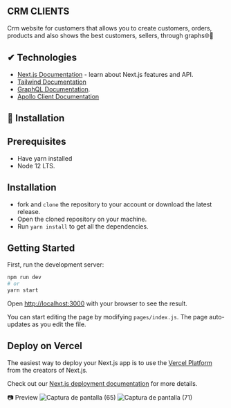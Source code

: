 ## CRM CLIENTS
Crm website for customers that allows you to create customers, orders, products and also shows the best customers, sellers, through graphs🌐📝
## ✔ Technologies
- [Next.js Documentation](https://nextjs.org/docs) - learn about Next.js features and API.
- [Tailwind Documentation](https://tailwindcss.com/)
- [GraphQL Documentation](https://graphql.org/).
- [Apollo Client Documentation](https://www.apollographql.com/apollo-client)
## 🚀 Installation
   ## Prerequisites
 
   - Have yarn installed
   - Node 12 LTS. 
   
 ## Installation
  - fork and  ```clone``` the repository to your account or download the latest release.
  - Open the cloned repository on your machine.
  - Run  ```yarn install``` to get all the dependencies.
  
## Getting Started

First, run the development server:

```bash
npm run dev
# or
yarn start
```

Open [http://localhost:3000](http://localhost:3000) with your browser to see the result.

You can start editing the page by modifying `pages/index.js`. The page auto-updates as you edit the file.


## Deploy on Vercel

The easiest way to deploy your Next.js app is to use the [Vercel Platform](https://vercel.com/import?utm_medium=default-template&filter=next.js&utm_source=create-next-app&utm_campaign=create-next-app-readme) from the creators of Next.js.

Check out our [Next.js deployment documentation](https://nextjs.org/docs/deployment) for more details.

📷 Preview
![Captura de pantalla (65)](https://user-images.githubusercontent.com/46753453/91648950-4926e300-ea2b-11ea-83ba-0429a30da772.png)
![Captura de pantalla (71)](https://user-images.githubusercontent.com/46753453/91648954-504df100-ea2b-11ea-9434-bda371aa53d0.png)


